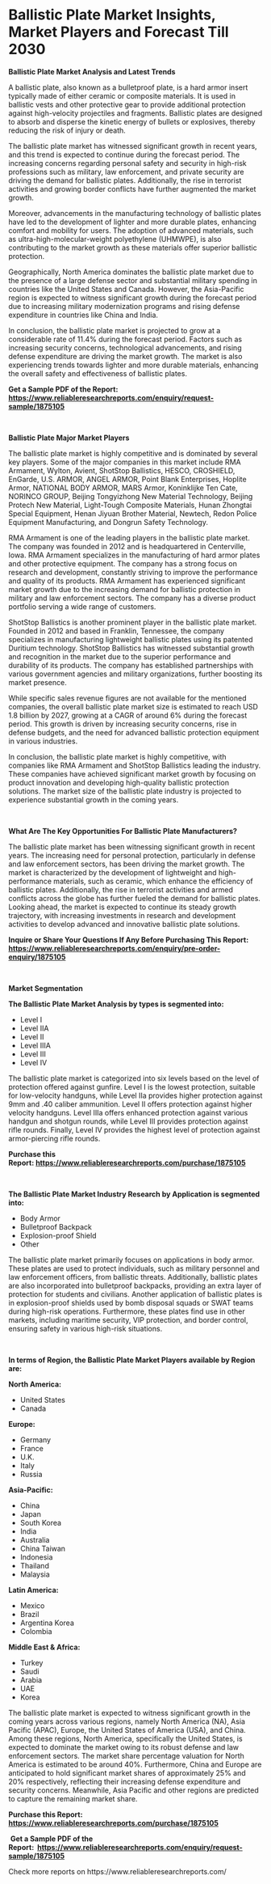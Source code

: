 <p><h1>Ballistic Plate Market Insights, Market Players and Forecast Till 2030</h1></p><p><strong>Ballistic Plate Market Analysis and Latest Trends</strong></p>
<p><p>A ballistic plate, also known as a bulletproof plate, is a hard armor insert typically made of either ceramic or composite materials. It is used in ballistic vests and other protective gear to provide additional protection against high-velocity projectiles and fragments. Ballistic plates are designed to absorb and disperse the kinetic energy of bullets or explosives, thereby reducing the risk of injury or death.</p><p>The ballistic plate market has witnessed significant growth in recent years, and this trend is expected to continue during the forecast period. The increasing concerns regarding personal safety and security in high-risk professions such as military, law enforcement, and private security are driving the demand for ballistic plates. Additionally, the rise in terrorist activities and growing border conflicts have further augmented the market growth.</p><p>Moreover, advancements in the manufacturing technology of ballistic plates have led to the development of lighter and more durable plates, enhancing comfort and mobility for users. The adoption of advanced materials, such as ultra-high-molecular-weight polyethylene (UHMWPE), is also contributing to the market growth as these materials offer superior ballistic protection.</p><p>Geographically, North America dominates the ballistic plate market due to the presence of a large defense sector and substantial military spending in countries like the United States and Canada. However, the Asia-Pacific region is expected to witness significant growth during the forecast period due to increasing military modernization programs and rising defense expenditure in countries like China and India.</p><p>In conclusion, the ballistic plate market is projected to grow at a considerable rate of 11.4% during the forecast period. Factors such as increasing security concerns, technological advancements, and rising defense expenditure are driving the market growth. The market is also experiencing trends towards lighter and more durable materials, enhancing the overall safety and effectiveness of ballistic plates.</p></p>
<p><strong>Get a Sample PDF of the Report:&nbsp; <a href="https://www.reliableresearchreports.com/enquiry/request-sample/1875105">https://www.reliableresearchreports.com/enquiry/request-sample/1875105</a></strong></p>
<p>&nbsp;</p>
<p><strong>Ballistic Plate Major Market Players</strong></p>
<p><p>The ballistic plate market is highly competitive and is dominated by several key players. Some of the major companies in this market include RMA Armament, Wylton, Avient, ShotStop Ballistics, HESCO, CROSHIELD, EnGarde, U.S. ARMOR, ANGEL ARMOR, Point Blank Enterprises, Hoplite Armor, NATIONAL BODY ARMOR, MARS Armor, Koninklijke Ten Cate, NORINCO GROUP, Beijing Tongyizhong New Material Technology, Beijing Protech New Material, Light-Tough Composite Materials, Hunan Zhongtai Special Equipment, Henan Jiyuan Brother Material, Newtech, Redon Police Equipment Manufacturing, and Dongrun Safety Technology.</p><p>RMA Armament is one of the leading players in the ballistic plate market. The company was founded in 2012 and is headquartered in Centerville, Iowa. RMA Armament specializes in the manufacturing of hard armor plates and other protective equipment. The company has a strong focus on research and development, constantly striving to improve the performance and quality of its products. RMA Armament has experienced significant market growth due to the increasing demand for ballistic protection in military and law enforcement sectors. The company has a diverse product portfolio serving a wide range of customers.</p><p>ShotStop Ballistics is another prominent player in the ballistic plate market. Founded in 2012 and based in Franklin, Tennessee, the company specializes in manufacturing lightweight ballistic plates using its patented Duritium technology. ShotStop Ballistics has witnessed substantial growth and recognition in the market due to the superior performance and durability of its products. The company has established partnerships with various government agencies and military organizations, further boosting its market presence.</p><p>While specific sales revenue figures are not available for the mentioned companies, the overall ballistic plate market size is estimated to reach USD 1.8 billion by 2027, growing at a CAGR of around 6% during the forecast period. This growth is driven by increasing security concerns, rise in defense budgets, and the need for advanced ballistic protection equipment in various industries.</p><p>In conclusion, the ballistic plate market is highly competitive, with companies like RMA Armament and ShotStop Ballistics leading the industry. These companies have achieved significant market growth by focusing on product innovation and developing high-quality ballistic protection solutions. The market size of the ballistic plate industry is projected to experience substantial growth in the coming years.</p></p>
<p>&nbsp;</p>
<p><strong>What Are The Key Opportunities For Ballistic Plate Manufacturers?</strong></p>
<p><p>The ballistic plate market has been witnessing significant growth in recent years. The increasing need for personal protection, particularly in defense and law enforcement sectors, has been driving the market growth. The market is characterized by the development of lightweight and high-performance materials, such as ceramic, which enhance the efficiency of ballistic plates. Additionally, the rise in terrorist activities and armed conflicts across the globe has further fueled the demand for ballistic plates. Looking ahead, the market is expected to continue its steady growth trajectory, with increasing investments in research and development activities to develop advanced and innovative ballistic plate solutions.</p></p>
<p><strong>Inquire or Share Your Questions If Any Before Purchasing This Report: <a href="https://www.reliableresearchreports.com/enquiry/pre-order-enquiry/1875105">https://www.reliableresearchreports.com/enquiry/pre-order-enquiry/1875105</a></strong></p>
<p>&nbsp;</p>
<p><strong>Market Segmentation</strong></p>
<p><strong>The Ballistic Plate Market Analysis by types is segmented into:</strong></p>
<p><ul><li>Level Ⅰ</li><li>Level ⅡA</li><li>Level Ⅱ</li><li>Level ⅢA</li><li>Level Ⅲ</li><li>Level Ⅳ</li></ul></p>
<p><p>The ballistic plate market is categorized into six levels based on the level of protection offered against gunfire. Level I is the lowest protection, suitable for low-velocity handguns, while Level IIa provides higher protection against 9mm and .40 caliber ammunition. Level II offers protection against higher velocity handguns. Level IIIa offers enhanced protection against various handgun and shotgun rounds, while Level III provides protection against rifle rounds. Finally, Level IV provides the highest level of protection against armor-piercing rifle rounds.</p></p>
<p><strong>Purchase this Report:&nbsp;<a href="https://www.reliableresearchreports.com/purchase/1875105">https://www.reliableresearchreports.com/purchase/1875105</a></strong></p>
<p>&nbsp;</p>
<p><strong>The Ballistic Plate Market Industry Research by Application is segmented into:</strong></p>
<p><ul><li>Body Armor</li><li>Bulletproof Backpack</li><li>Explosion-proof Shield</li><li>Other</li></ul></p>
<p><p>The ballistic plate market primarily focuses on applications in body armor. These plates are used to protect individuals, such as military personnel and law enforcement officers, from ballistic threats. Additionally, ballistic plates are also incorporated into bulletproof backpacks, providing an extra layer of protection for students and civilians. Another application of ballistic plates is in explosion-proof shields used by bomb disposal squads or SWAT teams during high-risk operations. Furthermore, these plates find use in other markets, including maritime security, VIP protection, and border control, ensuring safety in various high-risk situations.</p></p>
<p>&nbsp;</p>
<p><strong>In terms of Region, the Ballistic Plate Market Players available by Region are:</strong></p>
<p>
    <p> <strong> North America: </strong>
        <ul>
            <li>United States</li>
            <li>Canada</li>
        </ul>
        </p> 
    <p> <strong> Europe: </strong>
        <ul>
            <li>Germany</li>
            <li>France</li>
            <li>U.K.</li>
            <li>Italy</li>
            <li>Russia</li>
        </ul>
        </p> 
    <p> <strong> Asia-Pacific: </strong>
        <ul>
            <li>China</li>
            <li>Japan</li>
            <li>South Korea</li>
            <li>India</li>
            <li>Australia</li>
            <li>China Taiwan</li>
            <li>Indonesia</li>
            <li>Thailand</li>
            <li>Malaysia</li>
        </ul>
        </p> 
    <p> <strong> Latin America: </strong>
        <ul>
            <li>Mexico</li>
            <li>Brazil</li>
            <li>Argentina Korea</li>
            <li>Colombia</li>
        </ul>
        </p> 
    <p> <strong> Middle East & Africa: </strong>
        <ul>
            <li>Turkey</li>
            <li>Saudi</li>
            <li>Arabia</li>
            <li>UAE</li>
            <li>Korea</li>
        </ul>
    </p>
    </p>
<p><p>The ballistic plate market is expected to witness significant growth in the coming years across various regions, namely North America (NA), Asia Pacific (APAC), Europe, the United States of America (USA), and China. Among these regions, North America, specifically the United States, is expected to dominate the market owing to its robust defense and law enforcement sectors. The market share percentage valuation for North America is estimated to be around 40%. Furthermore, China and Europe are anticipated to hold significant market shares of approximately 25% and 20% respectively, reflecting their increasing defense expenditure and security concerns. Meanwhile, Asia Pacific and other regions are predicted to capture the remaining market share.</p></p>
<p><strong>Purchase this Report: <a href="https://www.reliableresearchreports.com/purchase/1875105">https://www.reliableresearchreports.com/purchase/1875105</a></strong></p>
<p>&nbsp;<strong>Get a Sample PDF of the Report:&nbsp;&nbsp;<a href="https://www.reliableresearchreports.com/enquiry/request-sample/1875105">https://www.reliableresearchreports.com/enquiry/request-sample/1875105</a></strong></p>
<p><strong></strong></p>
<p>Check more reports on https://www.reliableresearchreports.com/</p>
